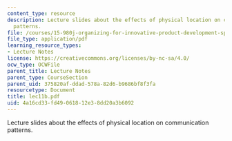 ```yaml
---
content_type: resource
description: Lecture slides about the effects of physical location on communication
  patterns.
file: /courses/15-980j-organizing-for-innovative-product-development-spring-2007/4a16cd33fd49061812e38dd20a3b6092_lec11b.pdf
file_type: application/pdf
learning_resource_types:
- Lecture Notes
license: https://creativecommons.org/licenses/by-nc-sa/4.0/
ocw_type: OCWFile
parent_title: Lecture Notes
parent_type: CourseSection
parent_uid: 375820af-ddad-578a-82d6-b9686bf8f3fa
resourcetype: Document
title: lec11b.pdf
uid: 4a16cd33-fd49-0618-12e3-8dd20a3b6092
---
```

Lecture slides about the effects of physical location on communication patterns.